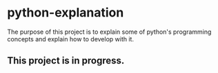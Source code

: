# python-explanation
The purpose of this project is to explain some of python's programming concepts and explain how to develop with it.

## This project is in progress.

